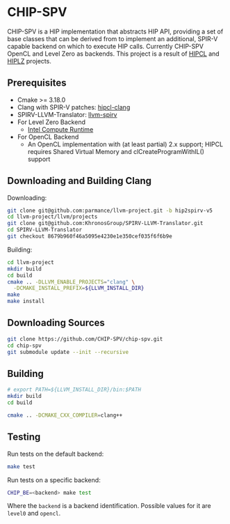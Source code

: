 # CHIP-SPV

CHIP-SPV is a HIP implementation that abstracts HIP API, providing a
set of base classes that can be derived from to implement an
additional, SPIR-V capable backend on which to execute HIP
calls. Currently CHIP-SPV OpenCL and Level Zero as backends.  This
project is a result of [HIPCL](https://github.com/cpc/hipcl) and
[HIPLZ](https://github.com/jz10/anl-gt-gpu/) projects.

## Prerequisites

* Cmake >= 3.18.0
* Clang with SPIR-V patches: [hipcl-clang](https://github.com/parmance/llvm-project)
* SPIRV-LLVM-Translator: [llvm-spirv](https://github.com/KhronosGroup/SPIRV-LLVM-Translator)
* For Level Zero Backend
  * [Intel Compute Runtime](https://github.com/intel/compute-runtime)
* For OpenCL Backend
  * An OpenCL implementation with (at least partial) 2.x support;
    HIPCL requires Shared Virtual Memory and clCreateProgramWithIL()
    support

## Downloading and Building Clang

Downloading:

```bash
git clone git@github.com:parmance/llvm-project.git -b hip2spirv-v5
cd llvm-project/llvm/projects
git clone git@github.com:KhronosGroup/SPIRV-LLVM-Translator.git
cd SPIRV-LLVM-Translator
git checkout 8679b960f46a5095e4230e1e350cef035f6f6b9e
```

Building:

```bash
cd llvm-project
mkdir build
cd build
cmake .. -DLLVM_ENABLE_PROJECTS="clang" \
  -DCMAKE_INSTALL_PREFIX=${LLVM_INSTALL_DIR}
make
make install
```

## Downloading Sources

```bash
git clone https://github.com/CHIP-SPV/chip-spv.git
cd chip-spv
git submodule update --init --recursive
```

## Building

```bash
# export PATH=${LLVM_INSTALL_DIR}/bin:$PATH
mkdir build
cd build

cmake .. -DCMAKE_CXX_COMPILER=clang++
```

## Testing

Run tests on the default backend:

```bash
make test
```

Run tests on a specific backend:

```bash
CHIP_BE=<backend> make test
```

Where the `backend` is a backend identification. Possible values for it are
`level0` and `opencl`.

